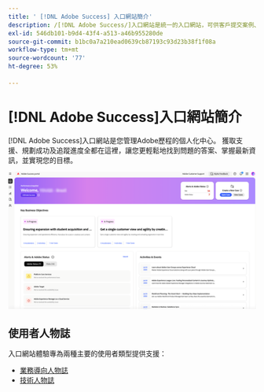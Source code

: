 ```yaml
---
title: ' [!DNL Adobe Success] 入口網站簡介'
description: /[!DNL Adobe Success/]入口網站是統一的入口網站，可供客戶提交案例、檢視票證進度、存取支援及規劃工具。
exl-id: 546db101-b9d4-43f4-a513-a46b955280de
source-git-commit: b1bc0a7a210ead0639cb87193c93d23b38f1f08a
workflow-type: tm+mt
source-wordcount: '77'
ht-degree: 53%

---
```


# [!DNL Adobe Success]入口網站簡介

[!DNL Adobe Success]入口網站是您管理Adobe歷程的個人化中心。 獲取支援、規劃成功及追蹤進度全都在這裡，讓您更輕鬆地找到問題的答案、掌握最新資訊，並實現您的目標。

![adobe-success-portal-homepage](/help/adobe-success-portal/assets/overview-and-business-persona-overview.png)

## 使用者人物誌

入口網站體驗專為兩種主要的使用者類型提供支援：

* [業務導向人物誌](/help/adobe-success-portal/business-persona/key-functionalities-for-business-persona.md)
* [技術人物誌](/help/adobe-success-portal/technical-persona/key-functionalities-for-technical-persona.md)

